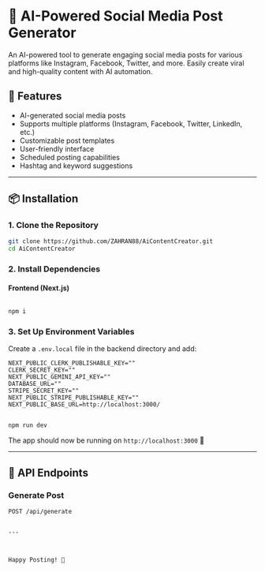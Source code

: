# 🚀 AI-Powered Social Media Post Generator

An AI-powered tool to generate engaging social media posts for various platforms like Instagram, Facebook, Twitter, and more. Easily create viral and high-quality content with AI automation.

## 🌟 Features
- AI-generated social media posts
- Supports multiple platforms (Instagram, Facebook, Twitter, LinkedIn, etc.)
- Customizable post templates
- User-friendly interface
- Scheduled posting capabilities
- Hashtag and keyword suggestions

---

## 📦 Installation

### **1. Clone the Repository**
```bash
git clone https://github.com/ZAHRAN88/AiContentCreator.git
cd AiContentCreator
```

### **2. Install Dependencies**

#### **Frontend (Next.js)**
```bash

npm i
```

### **3. Set Up Environment Variables**
Create a `.env.local` file in the backend directory and add:
```env.example
NEXT_PUBLIC_CLERK_PUBLISHABLE_KEY=""
CLERK_SECRET_KEY=""
NEXT_PUBLIC_GEMINI_API_KEY=""
DATABASE_URL=""
STRIPE_SECRET_KEY=""
NEXT_PUBLIC_STRIPE_PUBLISHABLE_KEY=""
NEXT_PUBLIC_BASE_URL=http://localhost:3000/
```



```bash

npm run dev
```

The app should now be running on `http://localhost:3000` 🎉

---

## 📜 API Endpoints
### **Generate Post**
```http
POST /api/generate
```

```

---



Happy Posting! 🚀
